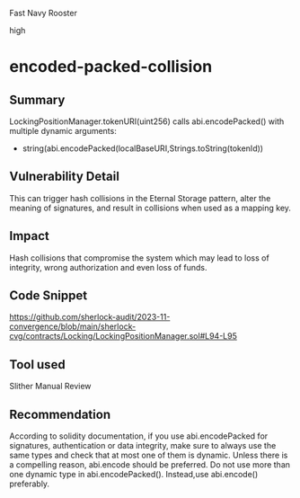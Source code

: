 Fast Navy Rooster

high

# encoded-packed-collision

## Summary
LockingPositionManager.tokenURI(uint256) calls abi.encodePacked() with multiple dynamic arguments:
- string(abi.encodePacked(localBaseURI,Strings.toString(tokenId))
## Vulnerability Detail
This can trigger hash collisions in the Eternal Storage pattern, alter the meaning of signatures, and result in collisions when used as a mapping key.
## Impact
Hash collisions that compromise the system which may lead to loss of integrity, wrong authorization and even loss of funds.
## Code Snippet
https://github.com/sherlock-audit/2023-11-convergence/blob/main/sherlock-cvg/contracts/Locking/LockingPositionManager.sol#L94-L95
## Tool used
Slither
Manual Review

## Recommendation
According to solidity documentation, if you use abi.encodePacked for signatures, authentication or data integrity, make sure to always use the same types and check that at most one of them is dynamic. Unless there is a compelling reason, abi.encode should be preferred. Do not use more than one dynamic type in abi.encodePacked(). Instead,use abi.encode() preferably.
